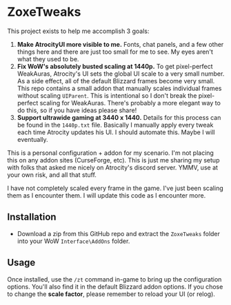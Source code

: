 # ZoxeTweaks

This project exists to help me accomplish 3 goals:

  1. **Make AtrocityUI more visible to me.**  Fonts, chat panels, and a few other things here and there are just too small for me to see.  My eyes aren't what they used to be.
  2. **Fix WoW's absolutely busted scaling at 1440p.**  To get pixel-perfect WeakAuras, Atrocity's UI sets the global UI scale to a very small number.  As a side effect, all of the default Blizzard frames become very small.  This repo contains a small addon that manually scales individual frames without scaling `UIParent`.  This is intentional so I don't break the pixel-perfect scaling for WeakAuras.  There's probably a more elegant way to do this, so if you have ideas please share!
  3. **Support ultrawide gaming at 3440 x 1440.**  Details for this process can be found in the `1440p.txt` file.  Basically I manually apply every tweak each time Atrocity updates his UI.  I should automate this.  Maybe I will eventually.

This is a personal configuration + addon for my scenario.  I'm not placing this on any addon sites (CurseForge, etc).  This is just me sharing my setup with folks that asked me nicely on Atrocity's discord server.  YMMV, use at your own risk, and all that stuff.

I have not completely scaled every frame in the game.  I've just been scaling them as I encounter them.  I will update this code as I encounter more.

## Installation

- Download a zip from this GitHub repo and extract the `ZoxeTweaks` folder into your WoW `Interface\AddOns` folder.

## Usage

Once installed, use the `/zt` command in-game to bring up the configuration options.  You'll also find it in the default Blizzard addon options.  If you chose to change the **scale factor**, please remember to reload your UI (or relog).